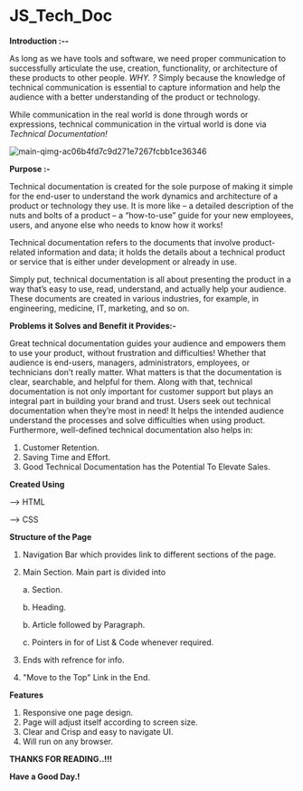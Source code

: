 # JS_Tech_Doc
<b>Introduction :-- </b>


As long as we have tools and software, we need proper communication to successfully articulate the use, creation, functionality, or architecture of these products to other people.  <i>WHY. ?</i>  Simply because the knowledge of technical communication is essential to capture information and help the audience with a better understanding of the product or technology.

While communication in the real world is done through words or expressions, technical communication in the virtual world is done via <i>Technical Documentation!</i>

![main-qimg-ac06b4fd7c9d271e7267fcbb1ce36346](https://user-images.githubusercontent.com/89959592/132883843-619e47be-c318-4be9-a115-948592160b19.jpg)

<b>Purpose :-</b> 

Technical documentation is created for the sole purpose of making it simple for the end-user to understand the work dynamics and architecture of a product or technology they use. It is more like – a detailed description of the nuts and bolts of a product – a “how-to-use” guide for your new employees, users, and anyone else who needs to know how it works!


Technical documentation refers to the documents that involve product-related information and data; it holds the details about a technical product or service that is either under development or already in use.

Simply put, technical documentation is all about presenting the product in a way that’s easy to use, read, understand, and actually help your audience. These documents are created in various industries, for example, in engineering, medicine, IT, marketing, and so on.

<b>Problems it Solves and Benefit it Provides:-</b>

Great technical documentation guides your audience and empowers them to use your product, without frustration and difficulties! Whether that audience is end-users, managers, administrators, employees, or technicians don’t really matter. What matters is that the documentation is clear, searchable, and helpful for them.
Along with that, technical documentation is not only important for customer support but plays an integral part in building your brand and trust. Users seek out technical documentation when they’re most in need! It helps the intended audience understand the processes and solve difficulties when using product.
Furthermore, well-defined technical documentation also helps in:

1. Customer Retention.
2. Saving Time and Effort.
3. Good Technical Documentation has the Potential To Elevate Sales.

<b>Created Using</b>

--> HTML

--> CSS

<b>Structure of the Page</b>
  
  1. Navigation Bar which provides link to different sections of the page.
  
  2. Main Section. Main part is divided into 
  
        a. Section.
        
        b. Heading.
        
        b. Article followed by Paragraph.
        
        c. Pointers in for of List & Code whenever required.
        
  3. Ends with refrence for info.
  
  4. "Move to the Top" Link in the End.

<b>Features</b>

1. Responsive one page design.
2. Page will adjust itself according to screen size.
3. Clear and Crisp and easy to navigate UI.
4. Will run on any browser.


<b>THANKS FOR READING..!!!

Have a Good Day.! </b>



